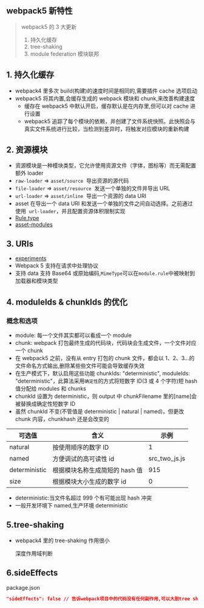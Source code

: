 ## webpack5 新特性

> webpack5 的 3 大更新
>
> 1. 持久化缓存
> 2. tree-shaking
> 3. module federation 模块联邦

## 1. 持久化缓存

- webpack4 里多次 build(构建)的速度时间是相同的,需要插件 cache 选项启动
- webpack5 将其内置,会缓存生成的 webpack 模块和 chunk,来改善构建速度
  - 缓存在 webpack5 中默认开启，缓存默认是在内存里,但可以对 cache 进行设置
  - webpack5 追踪了每个模块的依赖，并创建了文件系统快照。此快照会与真实文件系统进行比较，当检测到差异时，将触发对应模块的重新构建

## 2. 资源模块

- 资源模块是一种模块类型，它允许使用资源文件（字体，图标等）而无需配置额外 loader
- `raw-loader` => `asset/source`  导出资源的源代码
- `file-loader` => `asset/resource`  发送一个单独的文件并导出 URL
- `url-loader` => `asset/inline`  导出一个资源的 data URI
- asset 在导出一个 data URI 和发送一个单独的文件之间自动选择。之前通过使用  `url-loader`，并且配置资源体积限制实现
- [Rule.type](https://webpack.js.org/configuration/module/#rule)
- [asset-modules](https://webpack.js.org/guides/asset-modules/)

## 3. URIs

- [experiments](https://webpack.js.org/configuration/experiments/#experiments)
- Webpack 5 支持在请求中处理协议
- 支持 data 支持 Base64 或原始编码,`MimeType`可以在`module.rule`中被映射到加载器和模块类型

## 4. moduleIds & chunkIds 的优化

### 概念和选项

- module: 每一个文件其实都可以看成一个 module
- chunk: webpack 打包最终生成的代码块，代码块会生成文件，一个文件对应一个 chunk
- 在 webpack5 之前，没有从 entry 打包的 chunk 文件，都会以 1、2、3...的文件命名方式输出,删除某些些文件可能会导致缓存失效
- 在生产模式下，默认启用这些功能 chunkIds: "deterministic", moduleIds: "deterministic"，此算法采用`确定性`的方式将短数字 ID(3 或 4 个字符)短 hash 值分配给 modules 和 chunks
- chunkId 设置为 deterministic，则 output 中 chunkFilename 里的[name]会被替换成确定性短数字 ID
- 虽然 chunkId 不变(不管值是 deterministic | natural | named)，但更改 chunk 内容，chunkhash 还是会改变的

| 可选值        | 含义                           | 示例          |
| ------------- | ------------------------------ | ------------- |
| natural       | 按使用顺序的数字 ID            | 1             |
| named         | 方便调试的高可读性 id          | src_two_js.js |
| deterministic | 根据模块名称生成简短的 hash 值 | 915           |
| size          | 根据模块大小生成的数字 id      | 0             |

- deterministic:当文件名超过 999 个有可能出现 hash 冲突
- 一般开发环境下 named,生产环境 deterministic

## 5.tree-shaking

- webpack4 里的 tree-shaking 作用很小

  深度作用域判断

## 6.sideEffects

package.json

```json
"sideEffects": false // 告诉webpack项目中的代码没有任何副作用,可以大胆tree shaking掉
```
